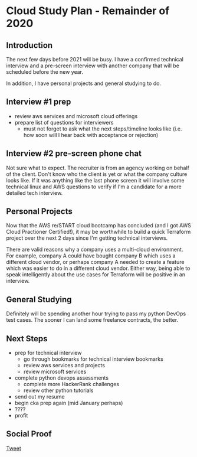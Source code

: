 
# Cloud Study Plan - Remainder of 2020

## Introduction

The next few days before 2021 will be busy. I have a confirmed technical interview and a pre-screen interview with another company that will be scheduled before the new year.

In addition, I have personal projects and general studying to do.

## Interview #1 prep

- review aws services and microsoft cloud offerings
- prepare list of questions for interviewers
    - must not forget to ask what the next steps/timeline looks like (i.e. how soon will I hear back with acceptance or rejection)

## Interview #2 pre-screen phone chat

Not sure what to expect. The recruiter is from an agency working on behalf of the client. Don't know who the client is yet or what the company culture looks like. If it was anything like the last phone screen it will involve some technical linux and AWS questions to verify if I'm a candidate for a more detailed tech interview.

## Personal Projects

Now that the AWS re/START cloud bootcamp has concluded (and I got AWS Cloud Practioner Certified!), it may be worthwhile to build a quick Terraform project over the next 2 days since I'm getting technical interviews. 

There are valid reasons why a company uses a multi-cloud environment. For example, company A could have bought company B which uses a different cloud vendor, or perhaps company A needed to create a feature which was easier to do in a different cloud vendor. Either way, being able to speak intelligently about the use cases for Terraform will be positive in an interview. 

## General Studying

Definitely will be spending another hour trying to pass my python DevOps test cases. The sooner I can land some freelance contracts, the better.

## Next Steps

- prep for technical interview
    - go through bookmarks for technical interview bookmarks
    - review aws services and projects
    - review microsoft services
- complete python devops assessments
    - complete more HackerRank challenges
    - review other python tutorials
- send out my resume
- begin cka prep again (mid January perhaps)
- ????
- profit

## Social Proof

[Tweet]()
